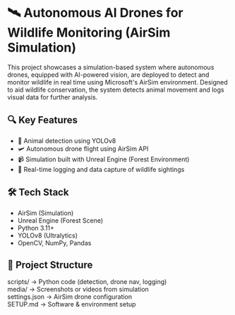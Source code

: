 # 🛰️ Autonomous AI Drones for Wildlife Monitoring (AirSim Simulation)

This project showcases a simulation-based system where autonomous drones, equipped with AI-powered vision, are deployed to detect and monitor wildlife in real time using Microsoft's AirSim environment. Designed to aid wildlife conservation, the system detects animal movement and logs visual data for further analysis.

## 🔍 Key Features
- 🐾 Animal detection using YOLOv8
- 🛩️ Autonomous drone flight using AirSim API
- 📹 Simulation built with Unreal Engine (Forest Environment)
- 🧠 Real-time logging and data capture of wildlife sightings

## 🛠️ Tech Stack
- AirSim (Simulation)
- Unreal Engine (Forest Scene)
- Python 3.11+
- YOLOv8 (Ultralytics)
- OpenCV, NumPy, Pandas

## 📂 Project Structure
scripts/           → Python code (detection, drone nav, logging)  
media/             → Screenshots or videos from simulation  
settings.json      → AirSim drone configuration  
SETUP.md           → Software & environment setup  


